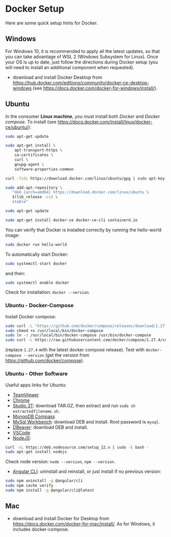 # Docker Setup

Here are some quick setup hints for Docker.

## Windows

For Windows 10, it is recommended to apply all the latest updates, so that you can take advantage of WSL 2 (Windows Subsystem for Linux). Once your OS is up to date, just follow the directions during Docker setup (you will need to install an additional component when requested).

- download and install Docker Desktop from <https://hub.docker.com/editions/community/docker-ce-desktop-windows> (see <https://docs.docker.com/docker-for-windows/install/>).

## Ubuntu

In the consumer __Linux machine__, you must install both *Docker* and *Docker compose*. To install (see <https://docs.docker.com/install/linux/docker-ce/ubuntu/>):

```bash
sudo apt-get update

sudo apt-get install \
    apt-transport-https \
    ca-certificates \
    curl \
    gnupg-agent \
    software-properties-common

curl -fsSL https://download.docker.com/linux/ubuntu/gpg | sudo apt-key add -

sudo add-apt-repository \
   "deb [arch=amd64] https://download.docker.com/linux/ubuntu \
   $(lsb_release -cs) \
   stable"

sudo apt-get update

sudo apt-get install docker-ce docker-ce-cli containerd.io
```

You can verify that Docker is installed correctly by running the hello-world image:

```bash
sudo docker run hello-world
```

To automatically start Docker:

```bash
sudo systemctl start docker
```

and then:

```bash
sudo systemctl enable docker
```

Check for installation: `docker --version`.

### Ubuntu - Docker-Compose

Install Docker compose:

```bash
sudo curl -L "https://github.com/docker/compose/releases/download/1.27.4/docker-compose-$(uname -s)-$(uname -m)" -o /usr/local/bin/docker-compose
sudo chmod +x /usr/local/bin/docker-compose
sudo ln -s /usr/local/bin/docker-compose /usr/bin/docker-compose
sudo curl -L https://raw.githubusercontent.com/docker/compose/1.27.4/contrib/completion/bash/docker-compose -o /etc/bash_completion.d/docker-compose
```

(replace `1.27.4` with the latest docker compose release). Test with `docker-compose --version` (get the version from <https://github.com/docker/compose>).

### Ubuntu - Other Software

Useful apps links for Ubuntu:

- [TeamViewer](https://www.teamviewer.com/en/download/linux/)
- [Chrome](https://www.google.com/intl/en-US/chrome/)
- [Studio 3T](https://studio3t.com/download/): download TAR.GZ, then extract and run `sudo sh extractedfilename.sh`.
- [MongoDB Compass](https://www.mongodb.com/download-center?jmp=nav#compass)
- [MySql Workbench](https://dev.mysql.com/downloads/workbench/): download DEB and install. Root password is `mysql`.
- [DBeaver](https://dbeaver.io/download/): download DEB and install.
- [VSCode](https://code.visualstudio.com/download)
- [NodeJS](https://www.digitalocean.com/community/tutorials/how-to-install-node-js-on-ubuntu-16-04):

```bash
curl -sL https://deb.nodesource.com/setup_12.x | sudo -E bash -
sudo apt-get install nodejs
```

Check node version: `node --version`, `npm --version`.

- [Angular CLI](https://tecadmin.net/install-angular-on-ubuntu/): uninstall and reinstall, or just install if no previous version:

```bash
sudo npm uninstall -g @angular/cli
sudo npm cache verify
sudo npm install -g @angular/cli@latest
```

## Mac

- download and install Docker for Desktop from <https://docs.docker.com/docker-for-mac/install/>. As for Windows, it includes docker-compose.
